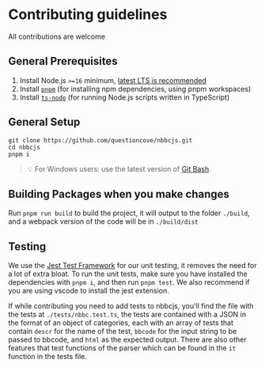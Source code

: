 # Contributing guidelines

All contributions are welcome

## General Prerequisites

1. Install Node.js `>=16` minimum, [latest LTS is recommended](https://nodejs.org/en/about/releases/)
1. Install [`pnpm`](https://pnpm.io/) (for installing npm dependencies, using pnpm workspaces)
1. Install [`ts-node`](https://github.com/TypeStrong/ts-node) (for running Node.js scripts written in TypeScript)

## General Setup

```shell
git clone https://github.com/questioncove/nbbcjs.git
cd nbbcjs
pnpm i
```

> 💡 For Windows users: use the latest version of [Git Bash](https://gitforwindows.org/).

## Building Packages when you make changes

Run `pnpm run build` to build the project, it will output to the folder `./build`, and a webpack version of the code will be in `./build/dist`

## Testing

We use the [Jest Test Framework](https://jestjs.io/) for our unit testing, it removes the need for a lot of extra bloat. To run the unit tests, make sure you have installed the dependencies with `pnpm i`, and then run `pnpm test`. We also recommend if you are using vscode to install the jest extension.

If while contributing you need to add tests to nbbcjs, you'll find the file with the tests at `./tests/nbbc.test.ts`, the tests are contained with a JSON in the format of an object of categories, each with an array of tests that contain `descr` for the name of the test, `bbcode` for the input string to be passed to bbcode, and `html` as the expected output. There are also other features that test functions of the parser which can be found in the `it` function in the tests file.
